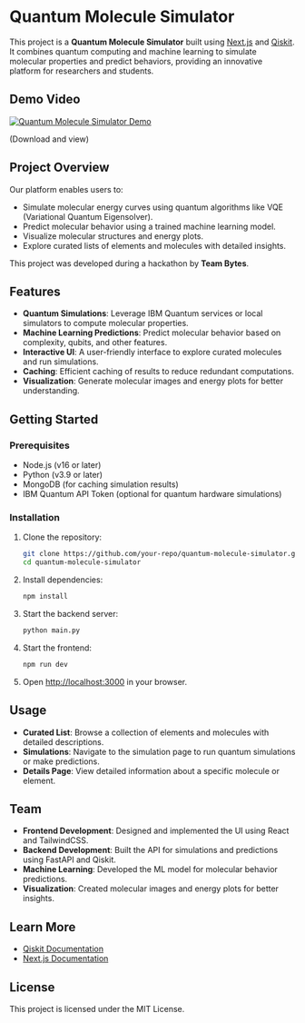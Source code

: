 # Quantum Molecule Simulator

This project is a **Quantum Molecule Simulator** built using [Next.js](https://nextjs.org) and [Qiskit](https://qiskit.org). It combines quantum computing and machine learning to simulate molecular properties and predict behaviors, providing an innovative platform for researchers and students.

## Demo Video

[![Quantum Molecule Simulator Demo](./assets/video-thumbnail.png)](./assets/winning-team-video.mov)

(Download and view)

## Project Overview

Our platform enables users to:
- Simulate molecular energy curves using quantum algorithms like VQE (Variational Quantum Eigensolver).
- Predict molecular behavior using a trained machine learning model.
- Visualize molecular structures and energy plots.
- Explore curated lists of elements and molecules with detailed insights.

This project was developed during a hackathon by **Team Bytes**.

## Features

- **Quantum Simulations**: Leverage IBM Quantum services or local simulators to compute molecular properties.
- **Machine Learning Predictions**: Predict molecular behavior based on complexity, qubits, and other features.
- **Interactive UI**: A user-friendly interface to explore curated molecules and run simulations.
- **Caching**: Efficient caching of results to reduce redundant computations.
- **Visualization**: Generate molecular images and energy plots for better understanding.

## Getting Started

### Prerequisites

- Node.js (v16 or later)
- Python (v3.9 or later)
- MongoDB (for caching simulation results)
- IBM Quantum API Token (optional for quantum hardware simulations)

### Installation

1. Clone the repository:
   ```bash
   git clone https://github.com/your-repo/quantum-molecule-simulator.git
   cd quantum-molecule-simulator
   ```

2. Install dependencies:
   ```bash
   npm install
   ```

3. Start the backend server:
   ```bash
   python main.py
   ```

4. Start the frontend:
   ```bash
   npm run dev
   ```

5. Open [http://localhost:3000](http://localhost:3000) in your browser.

## Usage

- **Curated List**: Browse a collection of elements and molecules with detailed descriptions.
- **Simulations**: Navigate to the simulation page to run quantum simulations or make predictions.
- **Details Page**: View detailed information about a specific molecule or element.

## Team

- **Frontend Development**: Designed and implemented the UI using React and TailwindCSS.
- **Backend Development**: Built the API for simulations and predictions using FastAPI and Qiskit.
- **Machine Learning**: Developed the ML model for molecular behavior predictions.
- **Visualization**: Created molecular images and energy plots for better insights.

## Learn More

- [Qiskit Documentation](https://qiskit.org/documentation/)
- [Next.js Documentation](https://nextjs.org/docs) 

## License

This project is licensed under the MIT License.
